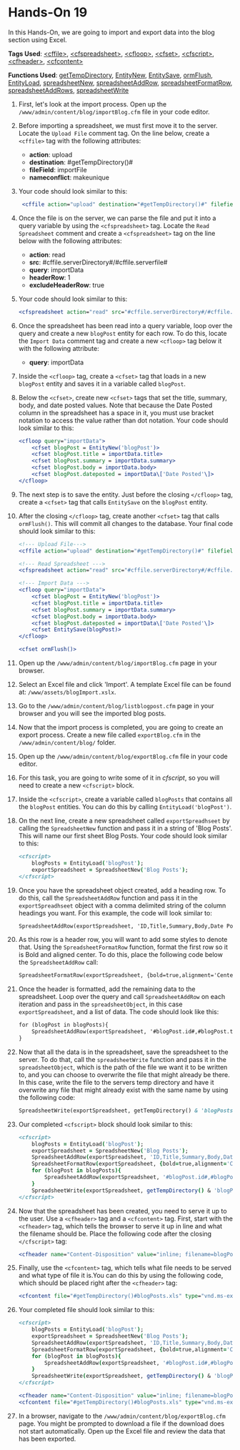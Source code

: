 # Hands-On 19

In this Hands-On, we are going to import and export data into the blog section using Excel.

**Tags Used**: [\<cffile>](https://helpx.adobe.com/coldfusion/cfml-reference/coldfusion-tags/tags-f/cffile.html), [\<cfspreadsheet>](https://helpx.adobe.com/coldfusion/cfml-reference/coldfusion-tags/tags-r-s/cfspreadsheet.html), [\<cfloop>](https://helpx.adobe.com/coldfusion/cfml-reference/coldfusion-tags/tags-j-l/cfloop.html), [\<cfset>](https://helpx.adobe.com/coldfusion/cfml-reference/coldfusion-tags/tags-r-s/cfset.html), [\<cfscript>](https://helpx.adobe.com/coldfusion/cfml-reference/coldfusion-tags/tags-r-s/cfscript.html), [\<cfheader>](https://helpx.adobe.com/coldfusion/cfml-reference/coldfusion-tags/tags-g-h/cfheader.html), [\<cfcontent>](https://helpx.adobe.com/coldfusion/cfml-reference/coldfusion-tags/tags-c/cfcontent.html)

**Functions Used**: [getTempDirectory](https://helpx.adobe.com/coldfusion/cfml-reference/coldfusion-functions/functions-e-g/gettempdirectory.html), [EntityNew](https://helpx.adobe.com/coldfusion/cfml-reference/coldfusion-functions/functions-e-g/entitynew.html), [EntitySave](https://helpx.adobe.com/coldfusion/cfml-reference/coldfusion-functions/functions-e-g/entitysave.html), [ormFlush](https://helpx.adobe.com/coldfusion/cfml-reference/coldfusion-functions/functions-m-r/ormflush.html), [EntityLoad](https://helpx.adobe.com/coldfusion/cfml-reference/coldfusion-functions/functions-e-g/entityload.html), [spreadsheetNew](https://helpx.adobe.com/coldfusion/cfml-reference/coldfusion-functions/functions-s/spreadsheetnew.html), [spreadsheetAddRow](https://helpx.adobe.com/coldfusion/cfml-reference/coldfusion-functions/functions-s/spreadsheetaddrow.html), [spreadsheetFormatRow](https://helpx.adobe.com/coldfusion/cfml-reference/coldfusion-functions/functions-s/spreadsheetformatrow.html), [spreadsheetAddRows](https://helpx.adobe.com/coldfusion/cfml-reference/coldfusion-functions/functions-s/spreadsheetaddrows.html), [spreadsheetWrite](https://helpx.adobe.com/coldfusion/cfml-reference/coldfusion-functions/functions-s/spreadsheetwrite.html)

1. First, let's look at the import process. Open up the `/www/admin/content/blog/importBlog.cfm` file in your code editor.
1. Before importing a spreadsheet, we must first move it to the server. Locate the `Upload File` comment tag. On the line below, create a `<cffile>` tag with the following attributes:
    * **action**: upload
    * **destination**: #getTempDirectory()#
    * **fileField**: importFile
    * **nameconflict**: makeunique
1. Your code should look similar to this:

   ```cfml
    <cffile action="upload" destination="#getTempDirectory()#" filefield="importFile" nameconflict="makeunique">
   ```

1. Once the file is on the server, we can parse the file and put it into a query variable by using the `<cfspreadsheet>` tag. Locate the `Read Spreadsheet` comment and create a `<cfspreadsheet>` tag on the line below with the following attributes:
    * **action**: read
    * **src**: #cffile.serverDirectory#/#cffile.serverfile#
    * **query**: importData
    * **headerRow**: 1
    * **excludeHeaderRow**: true
1. Your code should look similar to this:

    ```cfml
    <cfspreadsheet action="read" src="#cffile.serverDirectory#/#cffile.serverfile#" query="importData" headerrow="1" excludeheaderrow="true">
    ```

1. Once the spreadsheet has been read into a query variable, loop over the query and create a new `blogPost` entity for each row. To do this, locate the `Import Data` comment tag and create a new `<cfloop>` tag below it with the following attribute:
    * **query**: importData
1. Inside the `<cfloop>` tag, create a `<cfset>` tag that loads in a new `blogPost` entity and saves it in a variable called `blogPost`.
1. Below the `<cfset>`, create new `<cfset>` tags that set the title, summary, body, and date posted values. Note that because the Date Posted column in the spreadsheet has a space in it, you must use bracket notation to access the value rather than dot notation. Your code should look similar to this:

    ```cfml
    <cfloop query="importData">
        <cfset blogPost = EntityNew('blogPost')>
        <cfset blogPost.title = importData.title>
        <cfset blogPost.summary = importData.summary>
        <cfset blogPost.body = importData.body>
        <cfset blogPost.dateposted = importData\['Date Posted'\]>
    </cfloop>
    ```

1. The next step is to save the entity. Just before the closing `</cfloop>` tag, create a `<cfset>` tag that calls `EntitySave` on the `blogPost` entity.
1. After the closing `</cfloop>` tag, create another `<cfset>` tag that calls `ormFlush()`. This will commit all changes to the database. Your final code should look similar to this:

    ```cfml
    <!--- Upload File--->
    <cffile action="upload" destination="#getTempDirectory()#" filefield="importFile" nameconflict="makeunique">

    <!--- Read Spreadsheet --->
    <cfspreadsheet action="read" src="#cffile.serverDirectory#/#cffile.serverfile#" query="importData" headerrow="1" excludeheaderrow="true">

    <!--- Import Data --->
    <cfloop query="importData">
        <cfset blogPost = EntityNew('blogPost')>
        <cfset blogPost.title = importData.title>
        <cfset blogPost.summary = importData.summary>
        <cfset blogPost.body = importData.body>
        <cfset blogPost.dateposted = importData\['Date Posted'\]>
        <cfset EntitySave(blogPost)>
    </cfloop>

    <cfset ormFlush()>
    ```

1. Open up the `/www/admin/content/blog/importBlog.cfm` page in your browser.
1. Select an Excel file and click 'Import'. A template Excel file can be found at: `/www/assets/blogImport.xslx`.
1. Go to the `/www/admin/content/blog/listblogpost.cfm` page in your browser and you will see the imported blog posts.
1. Now that the import process is completed, you are going to create an export process. Create a new file called `exportBlog.cfm` in the `/www/admin/content/blog/` folder.
1. Open up the `/www/admin/content/blog/exportBlog.cfm` file in your code editor.
1. For this task, you are going to write some of it in *cfscript*, so you will need to create a new `<cfscript>` block.
1. Inside the `<cfscript>`, create a variable called `blogPosts` that contains all the `blogPost` entities. You can do this by calling `EntityLoad('blogPost')`.
1. On the next line, create a new spreadsheet called `exportSpreadhseet` by calling the `SpreadsheetNew` function and pass it in a string of 'Blog Posts'. This will name our first sheet Blog Posts. Your code should look similar to this:

    ```cfml
    <cfscript>
        blogPosts = EntityLoad('blogPost');
        exportSpreadsheet = SpreadsheetNew('Blog Posts');
    </cfscript>
    ```

1. Once you have the spreadsheet object created, add a heading row. To do this, call the `SpreadsheetAddRow` function and pass it in the `exportSpreadhseet` object with a comma delimited string of the column headings you want. For this example, the code will look similar to:

    ```cfml
    SpreadsheetAddRow(exportSpreadsheet, 'ID,Title,Summary,Body,Date Posted');
    ```

1. As this row is a header row, you will want to add some styles to denote that. Using the `SpreadsheetFormatRow` function, format the first row so it is Bold and aligned center. To do this, place the following code below the `SpreadsheetAddRow` call:

    ```cfml
    SpreadsheetFormatRow(exportSpreadsheet, {bold=true,alignment='Center'}, 1);
    ```

1. Once the header is formatted, add the remaining data to the spreadsheet. Loop over the query and call `SpreadsheetAddRow` on each iteration and pass in the `spreadsheetObject`, in this case `exportSpreadsheet`, and a list of data. The code should look like this:

    ```cfml
    for (blogPost in blogPosts){
        SpreadsheetAddRow(exportSpreadsheet, '#blogPost.id#,#blogPost.title#,#blogPost.summary#,#blogPost.body#,#blogPost.datePosted#');
    }
    ```

1. Now that all the data is in the spreadsheet, save the spreadsheet to the server. To do that, call the `spreadsheetWrite` function and pass it in the `spreadsheetObject`, which is the path of the file we want it to be written to, and you can choose to overwrite the file that might already be there. In this case, write the file to the servers temp directory and have it overwrite any file that might already exist with the same name by using the following code:

    ```cfml
    SpreadsheetWrite(exportSpreadsheet, getTempDirectory() & 'blogPosts.xls', true);
    ```

1. Our completed `<cfscript>` block should look similar to this:

    ```cfml
    <cfscript>
        blogPosts = EntityLoad('blogPost');
        exportSpreadsheet = SpreadsheetNew('Blog Posts');
        SpreadsheetAddRow(exportSpreadsheet, 'ID,Title,Summary,Body,Date Posted');
        SpreadsheetFormatRow(exportSpreadsheet, {bold=true,alignment='Center'}, 1);
        for (blogPost in blogPosts){
            SpreadsheetAddRow(exportSpreadsheet, '#blogPost.id#,#blogPost.title#,#blogPost.summary#,#blogPost.body#,#blogPost.datePosted#');
        }
        SpreadsheetWrite(exportSpreadsheet, getTempDirectory() & 'blogPosts.xls', true);
    </cfscript>
    ```

1. Now that the spreadsheet has been created, you need to serve it up to the user. Use a `<cfheader>` tag and a `<cfcontent>` tag. First, start with the `<cfheader>` tag, which tells the browser to serve it up in line and what the filename should be. Place the following code after the closing `</cfscript>` tag:

    ```cfml
    <cfheader name="Content-Disposition" value="inline; filename=blogPosts.xls">
    ```

1. Finally, use the `<cfcontent>` tag, which tells what file needs to be served and what type of file it is.You can do this by using the following code, which should be placed right after the `<cfheader>` tag:

    ```cfml
    <cfcontent file="#getTempDirectory()#blogPosts.xls" type="vnd.ms-excel">
    ```

1. Your completed file should look similar to this:

    ```cfml
    <cfscript>
        blogPosts = EntityLoad('blogPost');
        exportSpreadsheet = SpreadsheetNew('Blog Posts');
        SpreadsheetAddRow(exportSpreadsheet, 'ID,Title,Summary,Body,Date Posted');
        SpreadsheetFormatRow(exportSpreadsheet, {bold=true,alignment='Center'}, 1);
        for (blogPost in blogPosts){
            SpreadsheetAddRow(exportSpreadsheet, '#blogPost.id#,#blogPost.title#,#blogPost.summary#,#blogPost.body#,#blogPost.datePosted#');
        }
        SpreadsheetWrite(exportSpreadsheet, getTempDirectory() & 'blogPosts.xls', true);
    </cfscript>

    <cfheader name="Content-Disposition" value="inline; filename=blogPosts.xls">
    <cfcontent file="#getTempDirectory()#blogPosts.xls" type="vnd.ms-excel">
    ```

1. In a browser, navigate to the `/www/admin/content/blog/exportBlog.cfm` page. You might be prompted to download a file if the download does not start automatically. Open up the Excel file and review the data that has been exported.
